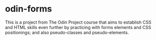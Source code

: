 # odin-forms
This is a project from The Odin Project course that aims to establish CSS and HTML skills even further by practicing with forms elements and CSS positionings; and also pseudo-classes and pseudo-elements.